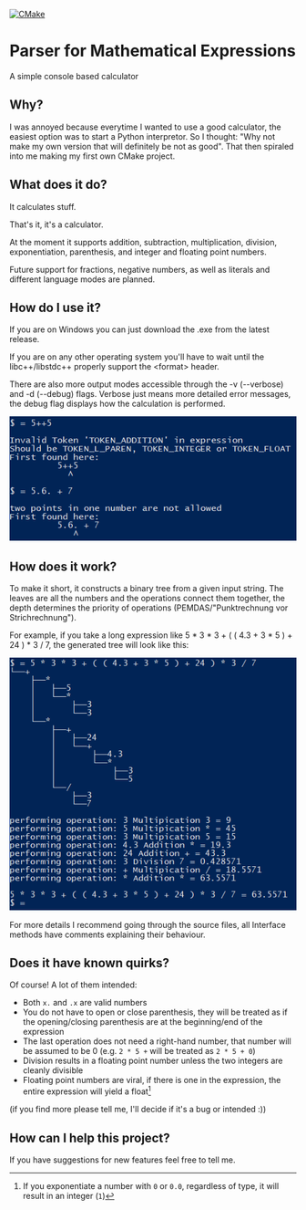 [![CMake](https://github.com/Vikerox/Parser-for-Mathematical-Expressions/actions/workflows/cmake.yml/badge.svg)](https://github.com/Vikerox/Parser-for-Mathematical-Expressions/actions/workflows/cmake.yml)
# Parser for Mathematical Expressions
A simple console based calculator

## Why?
I was annoyed because everytime I wanted to use a good calculator, the easiest option was to start a Python interpretor.
So I thought: "Why not make my own version that will definitely be not as good".
That then spiraled into me making my first own CMake project.

## What does it do?
It calculates stuff.

That's it, it's a calculator.

At the moment it supports addition, subtraction, multiplication, division, exponentiation, parenthesis, and integer and floating point numbers.

Future support for fractions, negative numbers, as well as literals and different language modes are planned.

## How do I use it?
If you are on Windows you can just download the .exe from the latest release.

If you are on any other operating system you'll have to wait until the libc++/libstdc++ properly support the \<format> header.

There are also more output modes accessible through the -v (--verbose) and -d (--debug) flags.
Verbose just means more detailed error messages, the debug flag displays how the calculation is performed.

![a demonstration of the verbose error messages](images/verbose_errors.png "Verbose error messages")

## How does it work?
To make it short, it constructs a binary tree from a given input string.
The leaves are all the numbers and the operations connect them together, the depth determines the priority of operations (PEMDAS/"Punktrechnung vor Strichrechnung").

For example, if you take a long expression like 5 * 3 * 3 + ( ( 4.3 + 3 * 5 ) + 24 ) * 3 / 7, the generated tree will look like this:

![a long operation](images/complicated_operation.png "generated in debug mode")

For more details I recommend going through the source files, all Interface methods have comments explaining their behaviour.

## Does it have known quirks?
Of course! A lot of them intended:
 - Both `x.` and `.x` are valid numbers
 - You do not have to open or close parenthesis, they will be treated as if the opening/closing parenthesis are at the beginning/end of the expression
 - The last operation does not need a right-hand number, that number will be assumed to be 0 (e.g. `2 * 5 +` will be treated as `2 * 5 + 0`)
 - Division results in a floating point number unless the two integers are cleanly divisible
 - Floating point numbers are viral, if there is one in the expression, the entire expression will yield a float[^1]

[^1]: If you exponentiate a number with `0` or `0.0`, regardless of type, it will result in an integer (`1`)

(if you find more please tell me, I'll decide if it's a bug or intended :))
## How can I help this project?
If you have suggestions for new features feel free to tell me.
